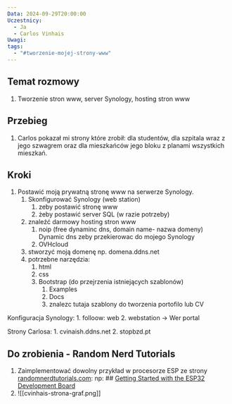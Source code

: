 ```yaml
---
Data: 2024-09-29T20:00:00
Uczestnicy:
  - Ja
  - Carlos Vinhais
Uwagi: 
tags:
  - "#tworzenie-mojej-strony-www"
---
```

## Temat rozmowy
1. Tworzenie stron www, server Synology, hosting stron www

## Przebieg
1. Carlos pokazał mi strony które zrobił: dla studentów, dla szpitala wraz z jego szwagrem  oraz dla mieszkańców jego bloku z planami wszystkich mieszkań.

## Kroki
1. Postawić moją prywatną stronę www na serwerze Synology.
	1. Skonfigurować Synology (web station)
		1.  zeby postawić stronę www
		2. żeby postawić server SQL (w razie potrzeby)
	2. znaleźć darmowy hosting stron www 
		1. noip (free dynaminc dns, domain name- nazwa domeny) Dynamic dns zeby przekierowac do mojego Synology
		2. OVHcloud
	3. stworzyć moją domenę np. domena.ddns.net
	4. potrzebne narzędzia:
		1. html
		2. css
		3. Bootstrap (do przejrzenia istniejących szablonów)
			1. Examples
			2. Docs
			3. znalezc tutaja szablony do tworzenia portofilo lub CV


Konfiguracja Synology:
	1. folloow: web
	2. webstation -> Wer portal

Strony Carlosa:
	1. cvinaish.ddns.net
	2. stopbzd.pt
	


## Do zrobienia - Random Nerd Tutorials
1. Zaimplementować dowolny przykład w procesorze ESP ze strony [randomnerdtutorials.com](https://randomnerdtutorials.com): np: ## [Getting Started with the ESP32 Development Board](https://randomnerdtutorials.com/getting-started-with-esp32/)
2. ![[cvinhais-strona-graf.png]]